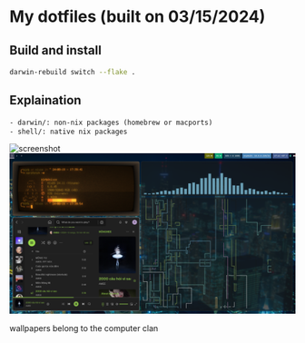 # My dotfiles (built on 03/15/2024)

## Build and install
```bash
darwin-rebuild switch --flake .
```

## Explaination
```
- darwin/: non-nix packages (homebrew or macports)
- shell/: native nix packages
```

![screenshot](screenshot.png)
![screenshot](linux_screenshot.png)

wallpapers belong to the computer clan
